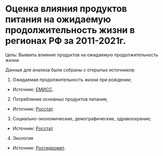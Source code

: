 # Оценка влияния продуктов питания на ожидаемую продолжительность жизни в регионах РФ за 2011-2021г.

Цель: Выявить влияние продуктов на ожидаемую продолжительность жизни

Данные для анализа были собраны с открытых источников:
1. Ожидаемая продолжительность жизни при рождении;
  * Источник: [ЕМИСС](https://www.fedstat.ru/indicator/31293).
2. Потребление основных продуктов питания;
  * Источник: [Росстат](https://rosstat.gov.ru/compendium/document/13278).
3. Социально-экономические, демографические, здравоохрание;
  * Источник: [Росстат](https://tochno.st/datasets/regions_collection).
4. Экология
* Источник: [Росгидромет](https://tochno.st/datasets/air_cities).
